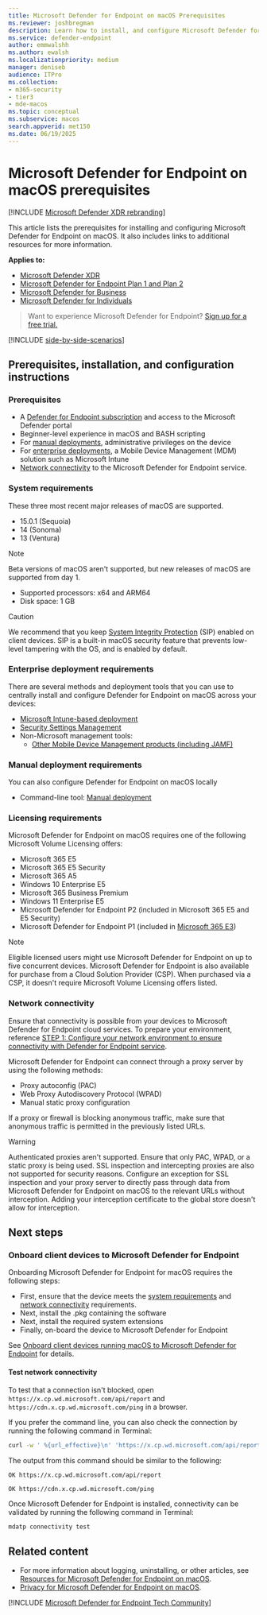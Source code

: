 ```yaml
---
title: Microsoft Defender for Endpoint on macOS Prerequisites
ms.reviewer: joshbregman
description: Learn how to install, and configure Microsoft Defender for Endpoint on macOS.
ms.service: defender-endpoint
author: emmwalshh
ms.author: ewalsh
ms.localizationpriority: medium
manager: deniseb
audience: ITPro
ms.collection: 
- m365-security
- tier3
- mde-macos
ms.topic: conceptual
ms.subservice: macos
search.appverid: met150
ms.date: 06/19/2025
---
```


# Microsoft Defender for Endpoint on macOS prerequisites

[!INCLUDE [Microsoft Defender XDR rebranding](../includes/microsoft-defender.md)]

This article lists the prerequisites for installing and configuring Microsoft Defender for Endpoint on macOS. It also includes links to additional resources for more information.

**Applies to:**
- [Microsoft Defender XDR](/defender-xdr)
- [Microsoft Defender for Endpoint Plan 1 and Plan 2](microsoft-defender-endpoint.md)
- [Microsoft Defender for Business](https://www.microsoft.com/security/business/endpoint-security/microsoft-defender-business)
- [Microsoft Defender for Individuals](https://www.microsoft.com/en-us/microsoft-365/microsoft-defender-for-individuals?msockid=0f1c3b9963366db31ba02e78621b6c1e#Overview)

> Want to experience Microsoft Defender for Endpoint? [Sign up for a free trial.](https://go.microsoft.com/fwlink/p/?linkid=2225630)

[!INCLUDE [side-by-side-scenarios](includes/side-by-side-scenarios.md)]


## Prerequisites, installation, and configuration instructions

### Prerequisites

- A [Defender for Endpoint subscription](microsoft-defender-endpoint-mac-prerequisites.md#licensing-requirements) and access to the Microsoft Defender portal
- Beginner-level experience in macOS and BASH scripting
- For [manual deployments](#manual-deployment-requirements), administrative privileges on the device
- For [enterprise deployments](#enterprise-deployment-requirements), a Mobile Device Management (MDM) solution such as Microsoft Intune
- [Network connectivity](#network-connectivity) to the Microsoft Defender for Endpoint service.

### System requirements

These three most recent major releases of macOS are supported.
- 15.0.1 (Sequoia)
- 14 (Sonoma)
- 13 (Ventura)

> [!NOTE]
> Beta versions of macOS aren't supported, but new releases of macOS are supported from day 1.

- Supported processors: x64 and ARM64
- Disk space: 1 GB

> [!CAUTION]
> We recommend that you keep [System Integrity Protection](https://support.apple.com/HT204899) (SIP) enabled on client devices. SIP is a built-in macOS security feature that prevents low-level tampering with the OS, and is enabled by default.


### Enterprise deployment requirements

There are several methods and deployment tools that you can use to centrally install and configure Defender for Endpoint on macOS across your devices:

- [Microsoft Intune-based deployment](mac-install-with-intune.md)
- [Security Settings Management](mde-security-settings-management.md)
- Non-Microsoft management tools:
    - [Other Mobile Device Management products (including JAMF)](mac-install-with-other-mdm.md)
 
### Manual deployment requirements

You can also configure Defender for Endpoint on macOS locally

- Command-line tool: [Manual deployment](mac-install-manually.md)

### Licensing requirements

Microsoft Defender for Endpoint on macOS requires one of the following Microsoft Volume Licensing offers:

- Microsoft 365 E5
- Microsoft 365 E5 Security
- Microsoft 365 A5
- Windows 10 Enterprise E5
- Microsoft 365 Business Premium
- Windows 11 Enterprise E5
- Microsoft Defender for Endpoint P2 (included in Microsoft 365 E5 and E5 Security)
- Microsoft Defender for Endpoint P1 (included in [Microsoft 365 E3](https://techcommunity.microsoft.com/t5/microsoft-defender-for-endpoint/microsoft-defender-for-endpoint-plan-1-now-included-in-m365-e3/ba-p/3060639))

> [!NOTE]
> Eligible licensed users might use Microsoft Defender for Endpoint on up to five concurrent devices.
> Microsoft Defender for Endpoint is also available for purchase from a Cloud Solution Provider (CSP). When purchased via a CSP, it doesn't require Microsoft Volume Licensing offers listed.

### Network connectivity

Ensure that connectivity is possible from your devices to Microsoft Defender for Endpoint cloud services. To prepare your environment, reference [STEP 1: Configure your network environment to ensure connectivity with Defender for Endpoint service](configure-environment.md).

Microsoft Defender for Endpoint can connect through a proxy server by using the following methods:

- Proxy autoconfig (PAC)
- Web Proxy Autodiscovery Protocol (WPAD)
- Manual static proxy configuration

If a proxy or firewall is blocking anonymous traffic, make sure that anonymous traffic is permitted in the previously listed URLs.

> [!WARNING]
> Authenticated proxies aren't supported. Ensure that only PAC, WPAD, or a static proxy is being used.
> SSL inspection and intercepting proxies are also not supported for security reasons. Configure an exception for SSL inspection and your proxy server to directly pass through data from Microsoft Defender for Endpoint on macOS to the relevant URLs without interception. Adding your interception certificate to the global store doesn't allow for interception.

## Next steps

### Onboard client devices to Microsoft Defender for Endpoint

Onboarding Microsoft Defender for Endpoint for macOS requires the following steps:

- First, ensure that the device meets the [system requirements](#system-requirements) and [network connectivity](#network-connectivity) requirements.
- Next, install the .pkg containing the software
- Next, install the required system extensions
- Finally, on-board the device to Microsoft Defender for Endpoint

See  [Onboard client devices running macOS to Microsoft Defender for Endpoint](onboard-client.md) for details.

#### Test network connectivity

To test that a connection isn't blocked, open `https://x.cp.wd.microsoft.com/api/report` and `https://cdn.x.cp.wd.microsoft.com/ping` in a browser.

If you prefer the command line, you can also check the connection by running the following command in Terminal:

```bash
curl -w ' %{url_effective}\n' 'https://x.cp.wd.microsoft.com/api/report' 'https://cdn.x.cp.wd.microsoft.com/ping'
```

The output from this command should be similar to the following:

 `OK https://x.cp.wd.microsoft.com/api/report`

 `OK https://cdn.x.cp.wd.microsoft.com/ping`

Once Microsoft Defender for Endpoint is installed, connectivity can be validated by running the following command in Terminal:

```bash
mdatp connectivity test
```

## Related content

- For more information about logging, uninstalling, or other articles, see [Resources for Microsoft Defender for Endpoint on macOS](mac-resources.md).
- [Privacy for Microsoft Defender for Endpoint on macOS](mac-privacy.md).

[!INCLUDE [Microsoft Defender for Endpoint Tech Community](../includes/defender-mde-techcommunity.md)]
